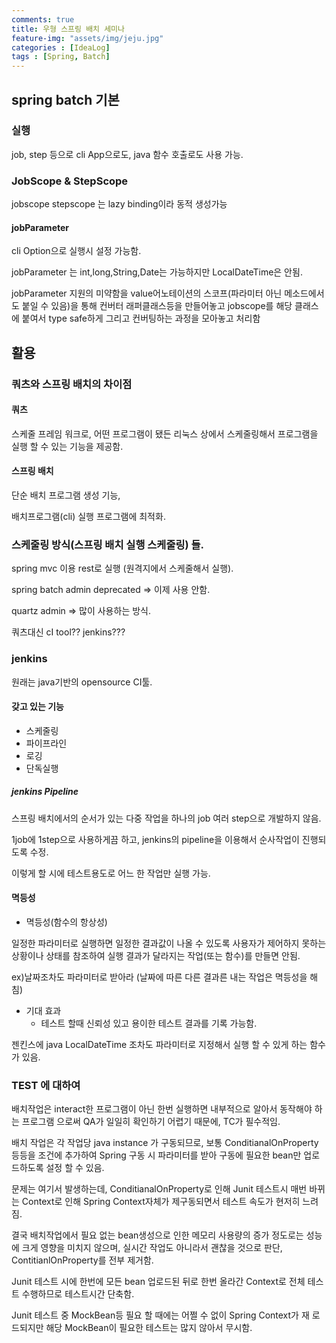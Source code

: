 ```yaml
---
comments: true
title: 우형 스프링 배치 세미나
feature-img: "assets/img/jeju.jpg"
categories : [IdeaLog]
tags : [Spring, Batch]
---
```


## spring batch 기본

### 실행

job, step 등으로 cli App으로도, java 함수 호출로도 사용 가능.

### JobScope & StepScope

jobscope stepscope 는 lazy binding이라 동적 생성가능

#### jobParameter

cli Option으로 실행시 설정 가능함.

jobParameter 는 int,long,String,Date는 가능하지만 LocalDateTime은 안됨.

jobParameter 지원의 미약함을 value어노테이션의 스코프(파라미터 아닌 메소드에서도 붙일 수 있음)을 통해 컨버터 래퍼클래스등을 만들어놓고 jobscope를 해당 클래스에 붙여서 type safe하게 그리고 컨버팅하는 과정을 모아놓고 처리함

## 활용

### 쿼츠와 스프링 배치의 차이점

#### 쿼츠

스케줄 프레임 워크로, 어떤 프로그램이 됐든 리눅스 상에서 스케줄링해서 프로그램을 실행 할 수 있는 기능을 제공함.

#### 스프링 배치

단순 배치 프로그램 생성 기능,

배치프로그램(cli) 실행 프로그램에 최적화.

### 스케줄링 방식(스프링 배치 실행 스케줄링) 들.

spring mvc 이용 rest로 실행 (원격지에서 스케줄해서 실행).

spring batch admin deprecated  => 이제 사용 안함.

quartz admin => 많이 사용하는 방식.

쿼츠대신
cI tool??
jenkins???

### jenkins

원래는 java기반의 opensource CI툴.

#### 갖고 있는 기능

- 스케줄링
- 파이프라인
- 로깅
- 단독실행

##### jenkins Pipeline

스프링 배치에서의 순서가 있는 다중 작업을 하나의 job 여러 step으로 개발하지 않음.

1job에 1step으로 사용하게끔 하고, jenkins의 pipeline을 이용해서 순사작업이 진행되도록 수정.

이렇게 할 시에 테스트용도로 어느 한 작업만 실행 가능.

#### 멱등성

- 멱등성(함수의 항상성)

일정한 파라미터로 실행하면 일정한 결과값이 나올 수 있도록 사용자가 제어하지 못하는 상황이나 상태를 참조하여 실행 결과가 달라지는 작업(또는 함수)를 만들면 안됨.

ex)날짜조차도 파라미터로 받아라 (날짜에 따른 다른 결과른 내는 작업은 멱등성을 해침)

- 기대 효과
  - 테스트 할때 신뢰성 있고 용이한 테스트 결과를 기록 가능함.

젠킨스에 java LocalDateTime 조차도 파라미터로 지정해서 실행 할 수 있게 하는 함수가 있음.

### TEST 에 대하여

배치작업은 interact한 프로그램이 아닌 한번 실행하면 내부적으로 알아서 동작해야 하는 프로그램 으로써 QA가 일일히 확인하기 어렵기 때문에, TC가 필수적임.

배치 작업은 각 작업당 java instance 가 구동되므로, 보통 ConditianalOnProperty 등등을 조건에 추가하여 Spring 구동 시 파라미터를 받아 구동에 필요한 bean만 업로드하도록 설정 할 수 있음.

문제는 여기서 발생하는데, ConditianalOnProperty로 인해 Junit 테스트시 매번 바뀌는 Context로 인해 Spring Context자체가 제구동되면서 테스트 속도가 현저히 느려짐.

결국 배치작업에서 필요 없는 bean생성으로 인한 메모리 사용량의 증가 정도로는 성능에 크게 영향을 미치지 않으며, 실시간 작업도 아니라서 괜찮을 것으로 판단, ContitianlOnProperty를 전부 제거함.

Junit 테스트 시에 한번에 모든 bean 업로드된 뒤로 한번 올라간 Context로 전체 테스트 수행하므로 테스트시간 단축함.

Junit 테스트 중 MockBean등 필요 할 때에는 어쩔 수 없이 Spring Context가 재 로드되지만 해당 MockBean이 필요한 테스트는 많지 않아서 무시함.

